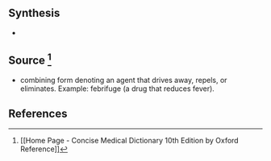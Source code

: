 ## Synthesis
- 
## Source [^1]
- combining form denoting an agent that drives away, repels, or eliminates. Example: febrifuge (a drug that reduces fever).
## References

[^1]: [[Home Page - Concise Medical Dictionary 10th Edition by Oxford Reference]]